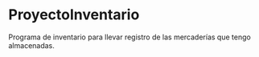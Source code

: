 # ProyectoInventario
Programa de inventario para llevar registro de las mercaderías que tengo almacenadas.
